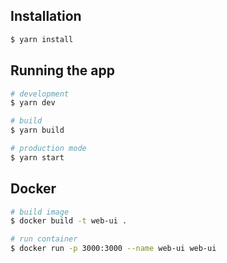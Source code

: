 ## Installation

```bash
$ yarn install
```

## Running the app

```bash
# development
$ yarn dev

# build
$ yarn build

# production mode
$ yarn start
```

## Docker

```bash
# build image
$ docker build -t web-ui .

# run container
$ docker run -p 3000:3000 --name web-ui web-ui

```